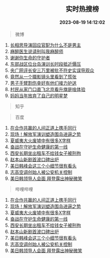 <div align="center"><h2>实时热搜榜</h2><h4>2023-08-19 14:12:02</h4></div>

> 微博  

1. [长相思导演回应官配为什么不是男主](https://s.weibo.com/weibo?q=%23%E9%95%BF%E7%9B%B8%E6%80%9D%E5%AF%BC%E6%BC%94%E5%9B%9E%E5%BA%94%E5%AE%98%E9%85%8D%E4%B8%BA%E4%BB%80%E4%B9%88%E4%B8%8D%E6%98%AF%E7%94%B7%E4%B8%BB%23&t=31&band_rank=1&Refer=top)<br />
2. [麻醉医生说请别叫我麻醉师](https://s.weibo.com/weibo?q=%23%E9%BA%BB%E9%86%89%E5%8C%BB%E7%94%9F%E8%AF%B4%E8%AF%B7%E5%88%AB%E5%8F%AB%E6%88%91%E9%BA%BB%E9%86%89%E5%B8%88%23&t=31&band_rank=2&Refer=top)<br />
3. [谢谢你生命的守护者](https://s.weibo.com/weibo?q=%23%E8%B0%A2%E8%B0%A2%E4%BD%A0%E7%94%9F%E5%91%BD%E7%9A%84%E5%AE%88%E6%8A%A4%E8%80%85%23&t=31&band_rank=3&Refer=top)<br />
4. [东部战区位台岛演训长时段抵近慑压](https://s.weibo.com/weibo?q=%23%E4%B8%9C%E9%83%A8%E6%88%98%E5%8C%BA%E4%BD%8D%E5%8F%B0%E5%B2%9B%E6%BC%94%E8%AE%AD%E9%95%BF%E6%97%B6%E6%AE%B5%E6%8A%B5%E8%BF%91%E6%85%91%E5%8E%8B%23&t=31&band_rank=4&Refer=top)<br />
5. [央广网评长安三万里被批不符史实误导观众](https://s.weibo.com/weibo?q=%23%E5%A4%AE%E5%B9%BF%E7%BD%91%E8%AF%84%E9%95%BF%E5%AE%89%E4%B8%89%E4%B8%87%E9%87%8C%E8%A2%AB%E6%89%B9%E4%B8%8D%E7%AC%A6%E5%8F%B2%E5%AE%9E%E8%AF%AF%E5%AF%BC%E8%A7%82%E4%BC%97%23&t=31&band_rank=5&Refer=top)<br />
6. [竟然从一个摄影镜头里看到了慌张](https://s.weibo.com/weibo?q=%23%E7%AB%9F%E7%84%B6%E4%BB%8E%E4%B8%80%E4%B8%AA%E6%91%84%E5%BD%B1%E9%95%9C%E5%A4%B4%E9%87%8C%E7%9C%8B%E5%88%B0%E4%BA%86%E6%85%8C%E5%BC%A0%23&t=31&band_rank=6&Refer=top)<br />
7. [男子手臂割伤幸好有他们接力护送](https://s.weibo.com/weibo?q=%23%E7%94%B7%E5%AD%90%E6%89%8B%E8%87%82%E5%89%B2%E4%BC%A4%E5%B9%B8%E5%A5%BD%E6%9C%89%E4%BB%96%E4%BB%AC%E6%8E%A5%E5%8A%9B%E6%8A%A4%E9%80%81%23&t=31&band_rank=7&Refer=top)<br />
8. [村民从家门口直飞北京看升旗是啥体验](https://s.weibo.com/weibo?q=%23%E6%9D%91%E6%B0%91%E4%BB%8E%E5%AE%B6%E9%97%A8%E5%8F%A3%E7%9B%B4%E9%A3%9E%E5%8C%97%E4%BA%AC%E7%9C%8B%E5%8D%87%E6%97%97%E6%98%AF%E5%95%A5%E4%BD%93%E9%AA%8C%23&t=31&band_rank=8&Refer=top)<br />
9. [妈妈当年放弃了自己的明星梦](https://s.weibo.com/weibo?q=%E5%A6%88%E5%A6%88%E5%BD%93%E5%B9%B4%E6%94%BE%E5%BC%83%E4%BA%86%E8%87%AA%E5%B7%B1%E7%9A%84%E6%98%8E%E6%98%9F%E6%A2%A6&t=31&band_rank=9&Refer=top)<br />

> 知乎  


> 百度  

1. [在合作共赢的人间正道上携手同行](https://www.baidu.com/s?wd=%E5%9C%A8%E5%90%88%E4%BD%9C%E5%85%B1%E8%B5%A2%E7%9A%84%E4%BA%BA%E9%97%B4%E6%AD%A3%E9%81%93%E4%B8%8A%E6%90%BA%E6%89%8B%E5%90%8C%E8%A1%8C&sa=fyb_news&rsv_dl=fyb_news)<br />
2. [现场！解放军演训塑造围岛进逼之势](https://www.baidu.com/s?wd=%E7%8E%B0%E5%9C%BA%EF%BC%81%E8%A7%A3%E6%94%BE%E5%86%9B%E6%BC%94%E8%AE%AD%E5%A1%91%E9%80%A0%E5%9B%B4%E5%B2%9B%E8%BF%9B%E9%80%BC%E4%B9%8B%E5%8A%BF&sa=fyb_news&rsv_dl=fyb_news)<br />
3. [夏威夷大火废墟中有很多X字样](https://www.baidu.com/s?wd=%E5%A4%8F%E5%A8%81%E5%A4%B7%E5%A4%A7%E7%81%AB%E5%BA%9F%E5%A2%9F%E4%B8%AD%E6%9C%89%E5%BE%88%E5%A4%9AX%E5%AD%97%E6%A0%B7&sa=fyb_news&rsv_dl=fyb_news)<br />
4. [奋战在守护生命健康的第一线](https://www.baidu.com/s?wd=%E5%A5%8B%E6%88%98%E5%9C%A8%E5%AE%88%E6%8A%A4%E7%94%9F%E5%91%BD%E5%81%A5%E5%BA%B7%E7%9A%84%E7%AC%AC%E4%B8%80%E7%BA%BF&sa=fyb_news&rsv_dl=fyb_news)<br />
5. [西安长期坐出租车不给钱女子被刑拘](https://www.baidu.com/s?wd=%E8%A5%BF%E5%AE%89%E9%95%BF%E6%9C%9F%E5%9D%90%E5%87%BA%E7%A7%9F%E8%BD%A6%E4%B8%8D%E7%BB%99%E9%92%B1%E5%A5%B3%E5%AD%90%E8%A2%AB%E5%88%91%E6%8B%98&sa=fyb_news&rsv_dl=fyb_news)<br />
6. [赵本山新剧首波口碑出炉](https://www.baidu.com/s?wd=%E8%B5%B5%E6%9C%AC%E5%B1%B1%E6%96%B0%E5%89%A7%E9%A6%96%E6%B3%A2%E5%8F%A3%E7%A2%91%E5%87%BA%E7%82%89&sa=fyb_news&rsv_dl=fyb_news)<br />
7. [美日韩峰会这三个小细节很有看头](https://www.baidu.com/s?wd=%E7%BE%8E%E6%97%A5%E9%9F%A9%E5%B3%B0%E4%BC%9A%E8%BF%99%E4%B8%89%E4%B8%AA%E5%B0%8F%E7%BB%86%E8%8A%82%E5%BE%88%E6%9C%89%E7%9C%8B%E5%A4%B4&sa=fyb_news&rsv_dl=fyb_news)<br />
8. [志高空调创始人被公安机关控制](https://www.baidu.com/s?wd=%E5%BF%97%E9%AB%98%E7%A9%BA%E8%B0%83%E5%88%9B%E5%A7%8B%E4%BA%BA%E8%A2%AB%E5%85%AC%E5%AE%89%E6%9C%BA%E5%85%B3%E6%8E%A7%E5%88%B6&sa=fyb_news&rsv_dl=fyb_news)<br />
9. [美日韩领导人会面 拜登露出神秘微笑](https://www.baidu.com/s?wd=%E7%BE%8E%E6%97%A5%E9%9F%A9%E9%A2%86%E5%AF%BC%E4%BA%BA%E4%BC%9A%E9%9D%A2+%E6%8B%9C%E7%99%BB%E9%9C%B2%E5%87%BA%E7%A5%9E%E7%A7%98%E5%BE%AE%E7%AC%91&sa=fyb_news&rsv_dl=fyb_news)<br />

> 哔哩哔哩  

1. [在合作共赢的人间正道上携手同行](https://www.baidu.com/s?wd=%E5%9C%A8%E5%90%88%E4%BD%9C%E5%85%B1%E8%B5%A2%E7%9A%84%E4%BA%BA%E9%97%B4%E6%AD%A3%E9%81%93%E4%B8%8A%E6%90%BA%E6%89%8B%E5%90%8C%E8%A1%8C&sa=fyb_news&rsv_dl=fyb_news)<br />
2. [现场！解放军演训塑造围岛进逼之势](https://www.baidu.com/s?wd=%E7%8E%B0%E5%9C%BA%EF%BC%81%E8%A7%A3%E6%94%BE%E5%86%9B%E6%BC%94%E8%AE%AD%E5%A1%91%E9%80%A0%E5%9B%B4%E5%B2%9B%E8%BF%9B%E9%80%BC%E4%B9%8B%E5%8A%BF&sa=fyb_news&rsv_dl=fyb_news)<br />
3. [夏威夷大火废墟中有很多X字样](https://www.baidu.com/s?wd=%E5%A4%8F%E5%A8%81%E5%A4%B7%E5%A4%A7%E7%81%AB%E5%BA%9F%E5%A2%9F%E4%B8%AD%E6%9C%89%E5%BE%88%E5%A4%9AX%E5%AD%97%E6%A0%B7&sa=fyb_news&rsv_dl=fyb_news)<br />
4. [奋战在守护生命健康的第一线](https://www.baidu.com/s?wd=%E5%A5%8B%E6%88%98%E5%9C%A8%E5%AE%88%E6%8A%A4%E7%94%9F%E5%91%BD%E5%81%A5%E5%BA%B7%E7%9A%84%E7%AC%AC%E4%B8%80%E7%BA%BF&sa=fyb_news&rsv_dl=fyb_news)<br />
5. [西安长期坐出租车不给钱女子被刑拘](https://www.baidu.com/s?wd=%E8%A5%BF%E5%AE%89%E9%95%BF%E6%9C%9F%E5%9D%90%E5%87%BA%E7%A7%9F%E8%BD%A6%E4%B8%8D%E7%BB%99%E9%92%B1%E5%A5%B3%E5%AD%90%E8%A2%AB%E5%88%91%E6%8B%98&sa=fyb_news&rsv_dl=fyb_news)<br />
6. [赵本山新剧首波口碑出炉](https://www.baidu.com/s?wd=%E8%B5%B5%E6%9C%AC%E5%B1%B1%E6%96%B0%E5%89%A7%E9%A6%96%E6%B3%A2%E5%8F%A3%E7%A2%91%E5%87%BA%E7%82%89&sa=fyb_news&rsv_dl=fyb_news)<br />
7. [美日韩峰会这三个小细节很有看头](https://www.baidu.com/s?wd=%E7%BE%8E%E6%97%A5%E9%9F%A9%E5%B3%B0%E4%BC%9A%E8%BF%99%E4%B8%89%E4%B8%AA%E5%B0%8F%E7%BB%86%E8%8A%82%E5%BE%88%E6%9C%89%E7%9C%8B%E5%A4%B4&sa=fyb_news&rsv_dl=fyb_news)<br />
8. [志高空调创始人被公安机关控制](https://www.baidu.com/s?wd=%E5%BF%97%E9%AB%98%E7%A9%BA%E8%B0%83%E5%88%9B%E5%A7%8B%E4%BA%BA%E8%A2%AB%E5%85%AC%E5%AE%89%E6%9C%BA%E5%85%B3%E6%8E%A7%E5%88%B6&sa=fyb_news&rsv_dl=fyb_news)<br />
9. [美日韩领导人会面 拜登露出神秘微笑](https://www.baidu.com/s?wd=%E7%BE%8E%E6%97%A5%E9%9F%A9%E9%A2%86%E5%AF%BC%E4%BA%BA%E4%BC%9A%E9%9D%A2+%E6%8B%9C%E7%99%BB%E9%9C%B2%E5%87%BA%E7%A5%9E%E7%A7%98%E5%BE%AE%E7%AC%91&sa=fyb_news&rsv_dl=fyb_news)<br />
